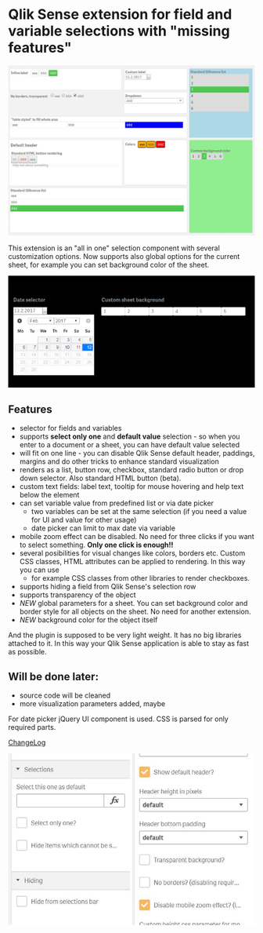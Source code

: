 # Qlik Sense extension for field and variable selections with "missing features"

![Examples](/docs/img/SFSdemo.JPG?raw=true "Examples" )

This extension is an "all in one" selection component with several customization options. Now supports also global options for the current sheet, for example you can set background color of the sheet.

![Settings](/docs/img/SFSselections3.PNG "Visual example" )

## Features
- selector for fields and variables
- supports **select only one** and **default value** selection - so when you enter to a document or a sheet, you can have default value selected
- will fit on one line - you can disable Qlik Sense default header, paddings, margins and do other tricks to enhance standard visualization
- renders as a list, button row, checkbox, standard radio button or drop down selector. Also standard HTML button (beta).
- custom text fields: label text, tooltip for mouse hovering and help text below the element
- can set variable value from predefined list or via date picker
  - two variables can be set at the same selection (if you need a value for UI and value for other usage)
  - date picker can limit to max date via variable
- mobile zoom effect can be disabled. No need for three clicks if you want to select something. **Only one click is enough!!**
- several posibilities for visual changes like colors, borders etc. Custom CSS classes, HTML attributes can be applied to rendering. In this way you can use 
  - for example CSS classes from other libraries to render checkboxes.
- supports hiding a field from Qlik Sense's selection row
- supports transparency of the object
- *NEW* global parameters for a sheet. You can set background color and border style for all objects on the sheet. No need for another extension.
- *NEW* background color for the object itself

And the plugin is supposed to be very light weight. It has no big libraries attached to it. In this way your Qlik Sense application is able to stay as fast as possible.

## Will be done later:
- source code will be cleaned
- more visualization parameters added, maybe

For date picker jQuery UI component is used. CSS is parsed for only required parts.

[ChangeLog](ChangeLog)

![Settings](/docs/img/SFSselections.JPG "Settings examples" )
